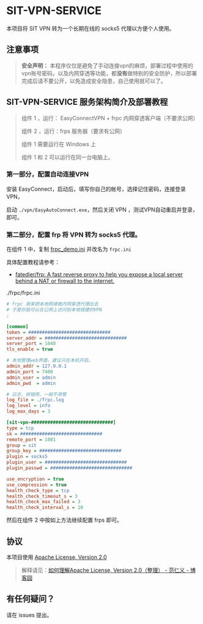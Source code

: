# SIT-VPN-SERVICE

本项目将 SIT VPN 转为一个长期在线的 socks5 代理以方便个人使用。

## 注意事项

> **安全声明：** 本程序仅仅是避免了手动连接vpn的麻烦，部署过程中使用的vpn账号密码，以及内网穿透等功能，都**没有**做特别的安全防护，所以部署完成后请不要公开，以免造成安全隐患，自己使用就可以了。

## SIT-VPN-SERVICE 服务架构简介及部署教程

> 组件 1 ，运行： EasyConnectVPN + frpc 内网穿透客户端（不要求公网）
> 
> 组件 2 ，运行：frps 服务器（要求有公网）
> 
> 组件 1 需要运行在 Windows 上
>
> 组件 1 和 2 可以运行在同一台电脑上。

### 第一部分，配置自动连接VPN

安装 EasyConnect，启动后，填写你自己的帐号，选择记住密码，连接登录 VPN，

启动 `./vpn/EasyAutoConnect.exe`，然后关闭 VPN ，测试VPN自动重启并登录，即可。

### 第二部分，配置 frp 将 VPN 转为 socks5 代理。

在组件 1 中，复制 [frpc_demo.ini]( ./frpc/frpc_demo.ini) 并改名为 `frpc.ini`

具体配置教程请参考：
- [fatedier/frp: A fast reverse proxy to help you expose a local server behind a NAT or firewall to the internet.]( https://github.com/fatedier/frp )

./frpc/frpc.ini
```ini
# frpc 用来把本地网络做内网穿透代理出去
# 于是你就可以在公网上访问到本地搭建的VPN
; 

[common]
token = ##############################
server_addr = ##############################
server_port = 1040
tls_enable = true

# 本地管理web界面，建议只在本机开启。
admin_addr = 127.0.0.1
admin_port = 7400
admin_user = admin
admin_pwd  = admin

# 日志，排错用，一般不用管
log_file = ./frpc.log
log_level = info
log_max_days = 3

[sit-vpn-##############################]
type = tcp
sk = ##############################
remote_port = 1081
group = sit
group_key = ##############################
plugin = socks5
plugin_user = ##############################
plugin_passwd = ##############################

use_encryption = true
use_compression = true
health_check_type = tcp
health_check_timeout_s = 3
health_check_max_failed = 3
health_check_interval_s = 10
```

然后在组件 2 中按如上方法继续配置 frps 即可。

## 协议

本项目使用 [Apache License, Version 2.0]( https://www.apache.org/licenses/LICENSE-2.0 )
> 解释请见：[如何理解Apache License, Version 2.0（整理） - 范仁义 - 博客园]( https://www.cnblogs.com/Renyi-Fan/p/8148658.html )


## 有任何疑问？

请在 issues 提出。

